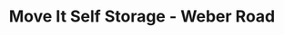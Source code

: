 ---
title: "Move It Self Storage - Weber Road"
url: /corpus-christi/move-it-self-storage-weber-road/
shop: shop
---